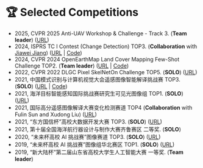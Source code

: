 # 🏆 Selected Competitions

- 2025, CVPR 2025 Anti-UAV Workshop & Challenge - Track 3. (**Team leader**) ([URL](https://anti-uav.github.io/))
- 2024, ISPRS TC I Contest (Change Detection) TOP3. (**Collaboration** with [Jiawei Jiang](https://nightsongs.github.io/)) ([URL](https://www.gaofen-challenge.com/challenge) \| [Code](https://github.com/NightSongs/ISPRS2024_ChangeDetection_TOP3))
- 2024, CVPR 2024 OpenEarthMap Land Cover Mapping Few-Shot Challenge TOP2. (**Team leader**) ([URL](https://cliffbb.github.io/OEM-Fewshot-Challenge/) \| [Code](https://github.com/earth-insights/ClassTrans))
- 2022, CVPR 2022 DLGC Pixel SkelNetOn Challenge TOP5. (**SOLO**) ([URL](https://sites.google.com/view/dlgc-workshop-cvpr2023))
- 2021, 中国模式识别与计算机视觉大会遥感图像智能解译挑战赛 TOP3. (**SOLO**) ([URL](https://captain-whu.github.io/PRCV2021_RS/index.html) \| [Code](https://github.com/likyoo/PRCV2021_ChangeDetection_Top3))
- 2021, 海洋目标智能感知国际挑战赛研究生可见光图像组 TOP1. (**SOLO**) ([URL](https://www.smartship.cn/?type=productinfo&S_id=172))
- 2021, 国际高分遥感图像解译大赛变化检测赛道 TOP4 (**Collaboration** with Fulin Sun and Xudong Liu) ([URL](https://www.gaofen-challenge.com/challenge))
- 2021, “东方国信杯”高校大数据开发大赛 TOP3. (**SOLO**) ([URL](https://www.turingtopia.com/))
- 2021, 第十届全国海洋航行器设计与制作大赛齐鲁赛区 二等奖. (**SOLO**)
- 2020, “未来杯高校 AI 挑战赛”图像赛道 TOP3. (**SOLO**) ([URL](https://ai.futurelab.tv/))
- 2019, “未来杯高校 AI 挑战赛”图像组华北赛区 TOP1. (**SOLO**) ([URL](https://www.smartship.cn/?type=productinfo&S_id=172))
- 2019, “新大陆杯”第二届山东省高校大学生人工智能大赛 一等奖. (**Team leader**)